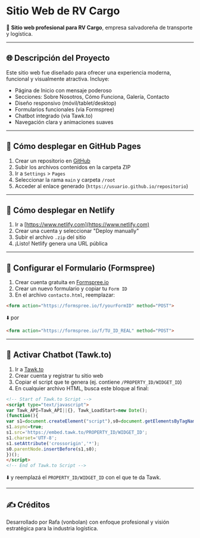 # Sitio Web de RV Cargo

🚚 **Sitio web profesional para RV Cargo**, empresa salvadoreña de transporte y logística.

---

## 🌐 Descripción del Proyecto

Este sitio web fue diseñado para ofrecer una experiencia moderna, funcional y visualmente atractiva. Incluye:

- Página de Inicio con mensaje poderoso
- Secciones: Sobre Nosotros, Cómo Funciona, Galería, Contacto
- Diseño responsivo (móvil/tablet/desktop)
- Formularios funcionales (via Formspree)
- Chatbot integrado (via Tawk.to)
- Navegación clara y animaciones suaves

---

## 🚀 Cómo desplegar en GitHub Pages

1. Crear un repositorio en [GitHub](https://github.com)
2. Subir los archivos contenidos en la carpeta ZIP
3. Ir a `Settings` > `Pages`
4. Seleccionar la rama `main` y carpeta `/root`
5. Acceder al enlace generado (`https://usuario.github.io/repositorio`)

---

## 🚀 Cómo desplegar en Netlify

1. Ir a [https://www.netlify.com](https://www.netlify.com)
2. Crear una cuenta y seleccionar "Deploy manually"
3. Subir el archivo `.zip` del sitio
4. ¡Listo! Netlify genera una URL pública

---

## 🧩 Configurar el Formulario (Formspree)

1. Crear cuenta gratuita en [Formspree.io](https://formspree.io)
2. Crear un nuevo formulario y copiar tu `Form ID`
3. En el archivo `contacto.html`, reemplazar:

```html
<form action="https://formspree.io/f/yourFormID" method="POST">
```

⬇️ por

```html
<form action="https://formspree.io/f/TU_ID_REAL" method="POST">
```

---

## 💬 Activar Chatbot (Tawk.to)

1. Ir a [Tawk.to](https://www.tawk.to/)
2. Crear cuenta y registrar tu sitio web
3. Copiar el script que te genera (ej. contiene `/PROPERTY_ID/WIDGET_ID`)
4. En cualquier archivo HTML, busca este bloque al final:

```html
<!-- Start of Tawk.to Script -->
<script type="text/javascript">
var Tawk_API=Tawk_API||{}, Tawk_LoadStart=new Date();
(function(){
var s1=document.createElement("script"),s0=document.getElementsByTagName("script")[0];
s1.async=true;
s1.src='https://embed.tawk.to/PROPERTY_ID/WIDGET_ID';
s1.charset='UTF-8';
s1.setAttribute('crossorigin','*');
s0.parentNode.insertBefore(s1,s0);
})();
</script>
<!-- End of Tawk.to Script -->
```

⬇️ y reemplazá el `PROPERTY_ID/WIDGET_ID` con el que te da Tawk.

---

## ✍️ Créditos

Desarrollado por Rafa (vonbolan) con enfoque profesional y visión estratégica para la industria logística.

